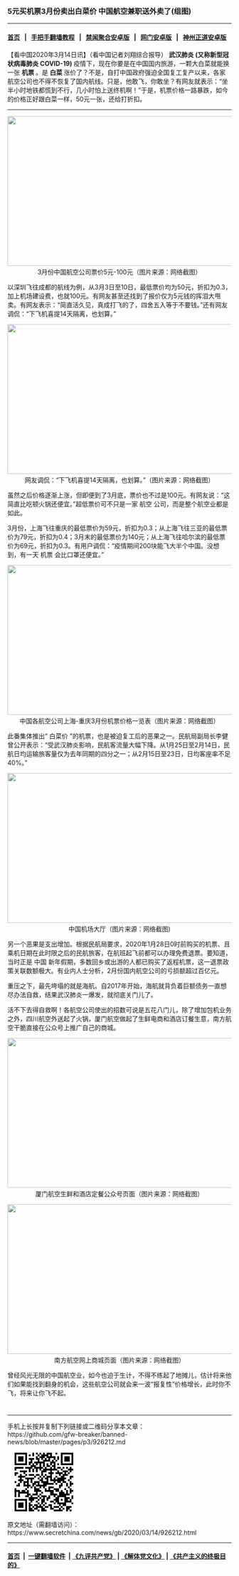 ### 5元买机票3月份卖出白菜价 中国航空兼职送外卖了(组图)
------------------------

#### [首页](https://github.com/gfw-breaker/banned-news/blob/master/README.md) &nbsp;&nbsp;|&nbsp;&nbsp; [手把手翻墙教程](https://github.com/gfw-breaker/guides/wiki) &nbsp;&nbsp;|&nbsp;&nbsp; [禁闻聚合安卓版](https://github.com/gfw-breaker/bn-android) &nbsp;&nbsp;|&nbsp;&nbsp; [网门安卓版](https://github.com/oGate2/oGate) &nbsp;&nbsp;|&nbsp;&nbsp; [神州正道安卓版](https://github.com/SzzdOgate/update) 



<div class="article_right" style="fone-color:#000">
 <p>
  【看中国2020年3月14日讯】（看中国记者刘翔综合报导）
  <strong>
   <span href="https://www.secretchina.com/news/gb/tag/武汉肺炎" target="_blank">
    武汉肺炎
   </span>
   (又称新型冠状病毒肺炎 COVID-19)
  </strong>
  疫情下，现在你要是在中国国内旅游，一颗大白菜就能换一张
  <strong>
   机票
  </strong>
  。是
  <strong>
   白菜
  </strong>
  涨价了？不是，自打中国政府强迫全国复工复产以来，各家航空公司也不得不恢复了国内航线。只是，他敢飞，你敢坐？有网友就表示：“坐半小时地铁都慌到不行，几小时怕上送终机啊！”于是，机票价格一路暴跌，如今的价格正好跟白菜一样，50元一张，还给打折扣。
  <span id="hideid" name="hideid" style="color:red;display:none;">
   <span href="https://www.secretchina.com">
   </span>
  </span>
 </p>
 <div id="txt-mid1-t21-2017">
  

---


  </div>
 </div>
 <p style="text-align:center">
  <img alt="" src="//img3.secretchina.com/pic/2020/3-14/p2647747a487276048-ss.jpg" style="height:337px; width:600px"/>
  <br>
   3月份中国航空公司票价5元-100元（图片来源：网络截图）
   <span id="hideid" name="hideid" style="color:red;display:none;">
    <span href="https://www.secretchina.com">
    </span>
   </span>
  </br>
 </p>
 <p>
  以深圳飞往成都的航线为例，从3月3日至10日，最低票价均为50元，折扣为0.3，加上机场建设费，也就100元。有网友甚至还找到了报价仅为5元钱的挥泪大甩卖。有网友表示：“简直活久见，真成打飞的了，四舍五入等于不要钱。”还有网友调侃：“下飞机喜提14天隔离，也划算。”
 </p>
 <p style="text-align:center">
  <img alt="" src="//img3.secretchina.com/pic/2020/3-14/p2647741a262435479-ss.jpg" style="height:337px; width:600px"/>
  <br>
   网友调侃：“下飞机喜提14天隔离，也划算。”（图片来源：网络截图）
  </br>
 </p>
 <p>
  虽然之后价格逐渐上涨，但即便到了3月底，票价也不过是100元。有网友说：“这简直比吃顿火锅还便宜。”超低票价可不只是一家
  <span href="https://www.secretchina.com/news/gb/tag/航空" target="_blank">
   航空
  </span>
  公司，而是整个航空业都是如此。
 </p>
 <p>
  3月份，上海飞往重庆的最低票价为59元，折扣为0.3；从上海飞往三亚的最低票价为79元，折扣为0.4；3月末的最低票价为140元；从上海飞往哈尔滨的最低票价为69元，折扣为0.3。有用户调侃：“疫情期间200块能飞大半个中国。没想到，有一天
  <span href="https://www.secretchina.com/news/gb/tag/机票" target="_blank">
   机票
  </span>
  会比口罩还便宜。”
 </p>
 <p style="text-align:center">
  <img alt="" src="//img3.secretchina.com/pic/2020/3-14/p2647749a388532275-ss.jpg" style="height:337px; width:600px"/>
  <br>
   中国各航空公司上海-重庆3月份机票价格一览表（图片来源：网络截图）
  </br>
 </p>
 <p>
  此番集体推出“
  <span href="https://www.secretchina.com/news/gb/tag/白菜价" target="_blank">
   白菜价
  </span>
  ”的机票，也是被迫复工后的恶果之一。民航局副局长李健曾公开表示：“受武汉肺炎影响，民航客流量大幅下降。从1月25日至2月14日，民航日均运输旅客量仅为去年同期的四分之一；从2月15日至23日，日均客座率不足40%。”
 </p>
 <p style="text-align:center">
  <img alt="" src="//img3.secretchina.com/pic/2020/3-14/p2647748a459541467-ss.jpg" style="height:337px; width:600px"/>
  <br>
   中国机场大厅（图片来源：网络截图)
  </br>
 </p>
 <p>
  另一个恶果是支出增加。根据民航局要求，2020年1月28日0时前购买的机票、且乘机日期在此时限之后的民航旅客，在航班起飞前都可以办理免费退票。要知道，当时正是
  <span href="https://www.secretchina.com" target="_blank">
   中国
  </span>
  新年假期，多数回乡或出游的人都已购买了返程机票，这一退票政策关联数额极大。有业内人士分析，2月份国内航空公司的亏损额超过百亿元。
 </p>
 <p>
  重压之下，最先垮塌的就是海航。自2017年开始，海航就背负着巨额债务一直想尽办法自救，结果武汉肺炎一爆发，就彻底关门儿了。
 </p>
 <p>
  活不下去得自救啊！各航空公司使出的招数可说是五花八门儿，除了增加包机业务之外，四川航空外送起了火锅，厦门航空做起了生鲜电商和酒店订餐生意，南方航空干脆直接在公众号上推广自己的商城。
 </p>
 <p style="text-align:center">
  <img alt="" src="//img3.secretchina.com/pic/2020/3-14/p2647743a929538222-ss.jpg" style="height:337px; width:600px"/>
  <br>
   厦门航空生鲜和酒店定餐公众号页面（图片来源：网络截图）
  </br>
 </p>
 <p style="text-align:center">
  <img alt="" src="//img3.secretchina.com/pic/2020/3-14/p2647742a598548385-ss.jpg" style="height:337px; width:600px"/>
  <br>
   南方航空网上商城页面（图片来源：网络截图）
  </br>
 </p>
 <p>
  曾经风光无限的中国航空业，如今也迫于生计，不得不练起了地摊儿，估计将来他们如果能找到翻身的机会，这些航空公司就会来一波“报复性”价格增长，此时你不飞，将来让你飞不起。
  <center>
   <div>
    <div id="txt-mid2-t22-2017" style="display: block;  max-height: 351px;  overflow: hidden;">
     <div id="SC-21xxx">
     </div>
     <ins class="adsbygoogle" data-ad-client="ca-pub-1276641434651360" data-ad-format="auto" data-ad-slot="4301710469" data-full-width-responsive="true" style="display:block">
     </ins>
    </div>
   </div>
  </center>
  <div style="padding-top:12px;">
  </div>
 </p>
</div>

<hr/>
手机上长按并复制下列链接或二维码分享本文章：<br/>
https://github.com/gfw-breaker/banned-news/blob/master/pages/p3/926212.md <br/>
<a href='https://github.com/gfw-breaker/banned-news/blob/master/pages/p3/926212.md'><img src='https://github.com/gfw-breaker/banned-news/blob/master/pages/p3/926212.md.png'/></a> <br/>
原文地址（需翻墙访问）：https://www.secretchina.com/news/gb/2020/03/14/926212.html


------------------------
#### [首页](https://github.com/gfw-breaker/banned-news/blob/master/README.md) &nbsp;|&nbsp; [一键翻墙软件](https://github.com/gfw-breaker/nogfw/blob/master/README.md) &nbsp;| [《九评共产党》](https://github.com/gfw-breaker/9ping.md/blob/master/README.md#九评之一评共产党是什么) | [《解体党文化》](https://github.com/gfw-breaker/jtdwh.md/blob/master/README.md) | [《共产主义的终极目的》](https://github.com/gfw-breaker/gczydzjmd.md/blob/master/README.md)


<img src='http://gfw-breaker.win/banned-news/pages/p3/926212.md' width='0px' height='0px'/>
